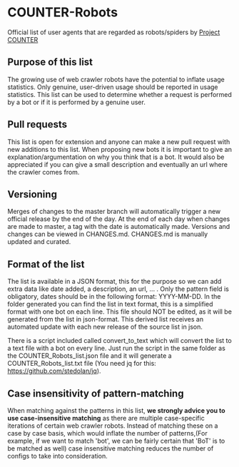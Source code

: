 # COUNTER-Robots
Official list of user agents that are regarded as robots/spiders by [Project COUNTER](https://www.projectcounter.org/)

## Purpose of this list
The growing use of web crawler robots have the potential to inflate usage statistics. Only genuine, user-driven usage should be reported in usage statistics. This list can be used to determine whether a request is performed by a bot or if it is performed by a genuine user.

## Pull requests
This list is open for extension and anyone can make a new pull request with new additions to this list. When proposing new bots it is important to give an explanation/argumentation on why you think that is a bot. It would also be appreciated if you can give a small description and eventually an url where the crawler comes from.

## Versioning
Merges of changes to the master branch will automatically trigger a new official release by the end of the day.
At the end of each day when changes are made to master, a tag with the date is automatically made. 
Versions and changes can be viewed in CHANGES.md. CHANGES.md is manually updated and curated.

## Format of the list
The list is available in a JSON format, this for the purpose so we can add extra data like date added, a description, an url, ... . Only the pattern field is obligatory, dates should be in the following format: YYYY-MM-DD. In the folder generated you can find the list in text format, this is a simplified format with one bot on each line. This file should NOT be edited, as it will be generated from the list in json-format. This derived list receives an automated update with each new release of the source list in json.

There is a script included called convert_to_text which will convert the list to a text file with a bot on every line. Just run the script in the same folder as the COUNTER_Robots_list.json file and it will generate a COUNTER_Robots_list.txt file (You need jq for this: https://github.com/stedolan/jq).

## Case insensitivity of pattern-matching
When matching against the patterns in this list, **we strongly advice you to use case-insensitive matching** as there are multiple case-specific iterations of certain web crawler robots.
Instead of matching these on a case by case basis, which would inflate the number of patterns,(For example, if we want to match 'bot', we can be fairly certain that 'BoT' is to be matched as well) case insensitive matching reduces the number of configs to take into consideration. 
